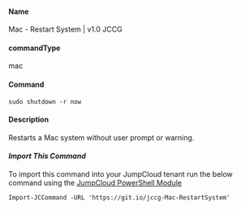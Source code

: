 #### Name

Mac - Restart System | v1.0 JCCG

#### commandType

mac

#### Command

```
sudo shutdown -r now
```

#### Description

Restarts a Mac system without user prompt or warning.

#### *Import This Command*

To import this command into your JumpCloud tenant run the below command using the [JumpCloud PowerShell Module](https://github.com/TheJumpCloud/support/wiki/Installing-the-JumpCloud-PowerShell-Module)

```
Import-JCCommand -URL 'https://git.io/jccg-Mac-RestartSystem'
```
